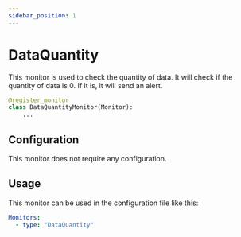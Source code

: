 ```yaml
---
sidebar_position: 1
---
```


# DataQuantity

This monitor is used to check the quantity of data. It will check if the quantity of data is 0. If it is, it will send an alert.

```python
@register_monitor
class DataQuantityMonitor(Monitor):
    ...
```

## Configuration

This monitor does not require any configuration.

## Usage

This monitor can be used in the configuration file like this:

```yaml
Monitors:
  - type: "DataQuantity"
```
